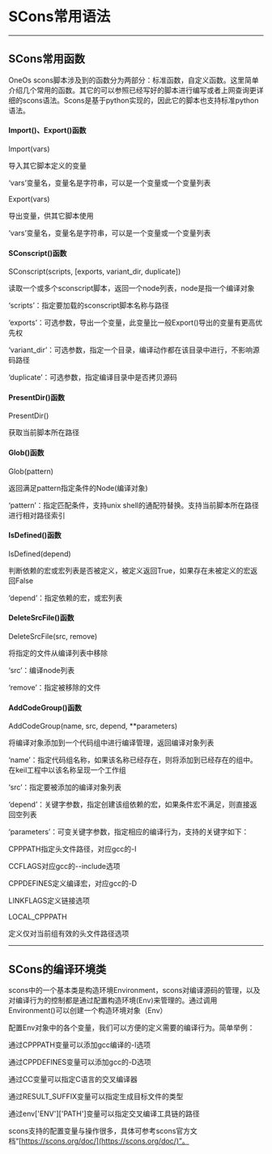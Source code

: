 # SCons常用语法

---

## SCons常用函数

OneOs scons脚本涉及到的函数分为两部分：标准函数，自定义函数。这里简单介绍几个常用的函数。其它的可以参照已经写好的脚本进行编写或者上网查询更详细的scons语法。Scons是基于python实现的，因此它的脚本也支持标准python语法。

#### Import\(\)、Export\(\)函数

Import\(vars\)

导入其它脚本定义的变量

‘vars’变量名，变量名是字符串，可以是一个变量或一个变量列表

Export\(vars\)

导出变量，供其它脚本使用

‘vars’变量名，变量名是字符串，可以是一个变量或一个变量列表

#### SConscript\(\)函数

SConscript\(scripts, \[exports, variant\_dir, duplicate\]\)

读取一个或多个sconscript脚本，返回一个node列表，node是指一个编译对象

‘scripts’：指定要加载的sconscript脚本名称与路径

‘exports’：可选参数，导出一个变量，此变量比一般Export\(\)导出的变量有更高优先权

‘variant\_dir’：可选参数，指定一个目录，编译动作都在该目录中进行，不影响源码路径

‘duplicate’：可选参数，指定编译目录中是否拷贝源码

#### PresentDir\(\)函数

PresentDir\(\)

获取当前脚本所在路径

#### Glob\(\)函数

Glob\(pattern\)

返回满足pattern指定条件的Node\(编译对象\)

‘pattern’：指定匹配条件，支持unix shell的通配符替换。支持当前脚本所在路径进行相对路径索引

#### IsDefined\(\)函数

IsDefined\(depend\)

判断依赖的宏或宏列表是否被定义，被定义返回True，如果存在未被定义的宏返回False

‘depend’：指定依赖的宏，或宏列表

#### DeleteSrcFile\(\)函数

DeleteSrcFile\(src, remove\)

将指定的文件从编译列表中移除

‘src’：编译node列表

‘remove’：指定被移除的文件

#### AddCodeGroup\(\)函数

AddCodeGroup\(name, src, depend, \*\*parameters\)

将编译对象添加到一个代码组中进行编译管理，返回编译对象列表

‘name’：指定代码组名称，如果该名称已经存在，则将添加到已经存在的组中。在keil工程中以该名称呈现一个工作组

‘src’：指定要被添加的编译对象列表

‘depend’：关键字参数，指定创建该组依赖的宏，如果条件宏不满足，则直接返回空列表

‘parameters’：可变关键字参数，指定相应的编译行为，支持的关键字如下：

CPPPATH指定头文件路径，对应gcc的-I

CCFLAGS对应gcc的--include选项

CPPDEFINES定义编译宏，对应gcc的-D

LINKFLAGS定义链接选项

LOCAL\_CPPPATH

定义仅对当前组有效的头文件路径选项

---

## SCons的编译环境类

scons中的一个基本类是构造环境Environment，scons对编译源码的管理，以及对编译行为的控制都是通过配置构造环境\(Env\)来管理的。通过调用Environment\(\)可以创建一个构造环境对象（Env）

配置Env对象中的各个变量，我们可以方便的定义需要的编译行为。简单举例：

通过CPPPATH变量可以添加gcc编译的-I选项

通过CPPDEFINES变量可以添加gcc的-D选项

通过CC变量可以指定C语言的交叉编译器

通过RESULT\_SUFFIX变量可以指定生成目标文件的类型

通过env\['ENV'\]\['PATH'\]变量可以指定交叉编译工具链的路径

scons支持的配置变量与操作很多，具体可参考scons官方文档“[https://scons.org/doc/](https://scons.org/doc/)”。

